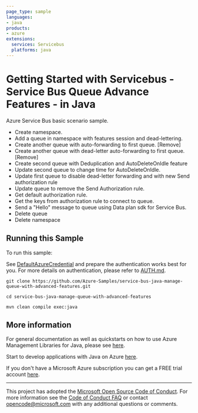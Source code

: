 ```yaml
---
page_type: sample
languages:
- java
products:
- azure
extensions:
  services: Servicebus
  platforms: java
---
```


# Getting Started with Servicebus - Service Bus Queue Advance Features - in Java #


  Azure Service Bus basic scenario sample.
  - Create namespace.
  - Add a queue in namespace with features session and dead-lettering.
  - Create another queue with auto-forwarding to first queue. [Remove]
  - Create another queue with dead-letter auto-forwarding to first queue. [Remove]
  - Create second queue with Deduplication and AutoDeleteOnIdle feature
  - Update second queue to change time for AutoDeleteOnIdle.
  - Update first queue to disable dead-letter forwarding and with new Send authorization rule
  - Update queue to remove the Send Authorization rule.
  - Get default authorization rule.
  - Get the keys from authorization rule to connect to queue.
  - Send a "Hello" message to queue using Data plan sdk for Service Bus.
  - Delete queue
  - Delete namespace
 

## Running this Sample ##

To run this sample:

See [DefaultAzureCredential](https://github.com/Azure/azure-sdk-for-java/tree/main/sdk/identity/azure-identity#defaultazurecredential) and prepare the authentication works best for you. For more details on authentication, please refer to [AUTH.md](https://github.com/Azure/azure-sdk-for-java/blob/main/sdk/resourcemanager/docs/AUTH.md).

    git clone https://github.com/Azure-Samples/service-bus-java-manage-queue-with-advanced-features.git

    cd service-bus-java-manage-queue-with-advanced-features

    mvn clean compile exec:java

## More information ##

For general documentation as well as quickstarts on how to use Azure Management Libraries for Java, please see [here](https://aka.ms/azsdk/java/mgmt).

Start to develop applications with Java on Azure [here](http://azure.com/java).

If you don't have a Microsoft Azure subscription you can get a FREE trial account [here](http://go.microsoft.com/fwlink/?LinkId=330212).

---

This project has adopted the [Microsoft Open Source Code of Conduct](https://opensource.microsoft.com/codeofconduct/). For more information see the [Code of Conduct FAQ](https://opensource.microsoft.com/codeofconduct/faq/) or contact [opencode@microsoft.com](mailto:opencode@microsoft.com) with any additional questions or comments.
